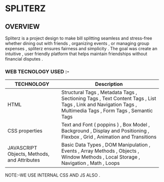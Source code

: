 # SPLITERZ

 ## OVERVIEW
Spliterz is a project design to make bill splitting seamless and stress-free whether dining out with friends , organizing events , or managing group expenses , spliterz ensures fairness and simplicity . The goal was create an intuitive , user friendly platform that helps maintain friendships without financial disputes .


### WEB TECNOLOGY USED :-

| TECHNOLOGY | Description |
| -------------- | ----------- |
| HTML | Structural Tags ,  Metadata Tags , Sectioning Tags , Text Content Tags , List Tags , Link and Navigation Tags , Multimedia Tags , Form Tags , Semantic Tags |
| CSS properties | Text and Font ( poppins ) , Box Model , Background , Display and Positioning ,  Flexbox , Grid , Animation and Transitions  |
| JAVASCRIPT Objects, Methods, and Attributes | Basic Data Types , DOM Manipulation , Events , Array Methods , Objects , Window Methods , Local Storage , Navigation , Math , Loops |

<p>NOTE:-WE USE INTERNAL CSS AND JS ALSO .</p>




